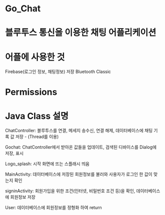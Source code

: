 # Go_Chat

# 블루투스 통신을 이용한 채팅 어플리케이션

# 어플에 사용한 것
  Firebase(로그인 정보, 채팅정보) 저장
  Bluetooth Classic

# Permissions
  <uses-permission android:name="android.permission.ACCESS_NETWORK_STATE" />
  
  
  
  <uses-permission android:name="android.permission.INTERNET"/>
  
  <uses-permission android:name="android.permission.ACCESS_FINE_LOCATION"/>
  
  <uses-permission android:name="android.permission.BLUETOOTH"/>
  
  <uses-permission android:name="android.permission.BLUETOOTH_ADMIN"/>
    
# Java Class 설명

  ChatController: 블루투스를 연결, 메세지 송수신, 연결 해제, 데이터베이스에 채팅 기록 값 저장  -  (Thread를 이용)
  
  Gochat: ChatController에서 받아온 값들을 업데이트, 검색된 디바이스를 Dialog에 저장, 표시
  
  Logo_splash: 시작 화면에 뜨는 스플래시 띄움
  
  MainActivity: 데이터베이스에 저장된 회원정보를 불러와 사용자가 로그인 한 값이 맞는지 확인  
  
  signinActivity: 회원가입을 위한 조건(인터넷, 비밀번호 조건 등)을 확인, 데이터베이스에 회원정보 저장
  
  User: 데이터베이스에 회원정보를 정형화 하여 return
  
